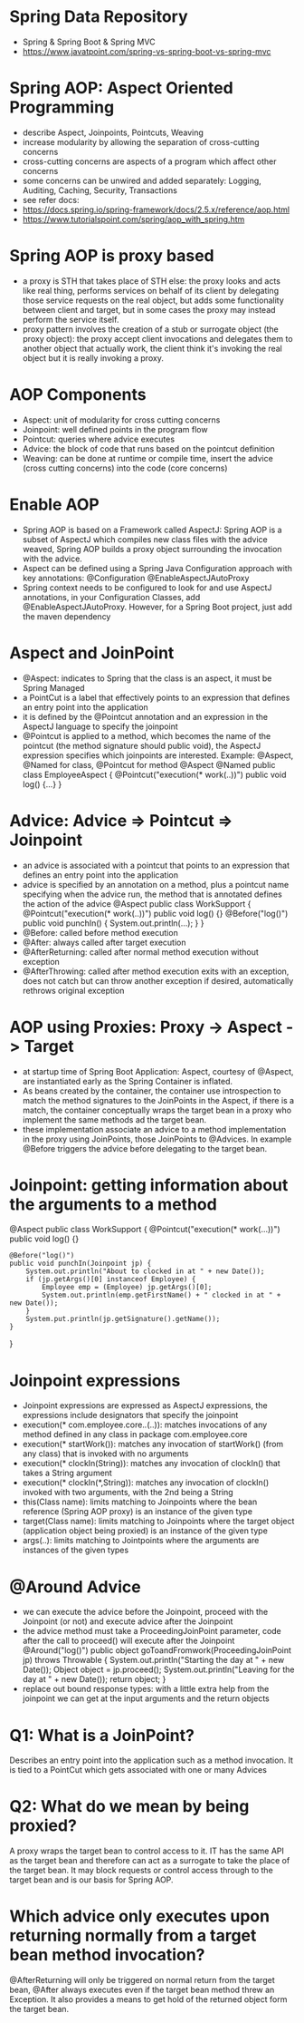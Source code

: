 # Spring Data Repository
- Spring & Spring Boot & Spring MVC
- https://www.javatpoint.com/spring-vs-spring-boot-vs-spring-mvc

# Spring AOP: Aspect Oriented Programming
- describe Aspect, Joinpoints, Pointcuts, Weaving
- increase modularity by allowing the separation of cross-cutting concerns
- cross-cutting concerns are aspects of a program which affect other concerns
- some concerns can be unwired and added separately: Logging, Auditing, Caching, Security, Transactions
- see refer docs:
- https://docs.spring.io/spring-framework/docs/2.5.x/reference/aop.html
- https://www.tutorialspoint.com/spring/aop_with_spring.htm

# Spring AOP is proxy based
- a proxy is STH that takes place of STH else: the proxy looks and acts like real thing, performs services on behalf of its client by delegating those service requests on the real object, but adds some functionality between client and target, but in some cases the proxy may instead perform the service itself.
- proxy pattern involves the creation of a stub or surrogate object (the proxy object): the proxy accept client invocations and delegates them to another object that actually work, the client think it's invoking the real object but it is really invoking a proxy.

# AOP Components
- Aspect: unit of modularity for cross cutting concerns
- Joinpoint: well defined points in the program flow
- Pointcut: queries where advice executes
- Advice: the block of code that runs based on the pointcut definition
- Weaving: can be done at runtime or compile time, insert the advice (cross cutting concerns) into the code (core concerns)

# Enable AOP
- Spring AOP is based on a Framework called AspectJ: Spring AOP is a subset of AspectJ which compiles new class files with the advice weaved, Spring AOP builds a proxy object surrounding the invocation with the advice.
- Aspect can be defined using a Spring Java Configuration approach with key annotations: @Configuration @EnableAspectJAutoProxy
- Spring context needs to be configured to look for and use AspectJ annotations, in your Configuration Classes, add @EnableAspectJAutoProxy. However, for a Spring Boot project, just add the maven dependency

# Aspect and JoinPoint
- @Aspect: indicates to Spring that the class is an aspect, it must be Spring Managed
- a PointCut is a label that effectively points to an expression that defines an entry point into the application
- it is defined by the @Pointcut annotation and an expression in the AspectJ language to specify the joinpoint
- @Pointcut is applied to a method, which becomes the name of the pointcut (the method signature should public void), the AspectJ expression specifies which joinpoints are interested. Example: @Aspect, @Named for class, @Pointcut for method
@Aspect @Named public class EmployeeAspect { 
    @Pointcut("execution(* work(..))")
    public void log() {...} 
}

# Advice: Advice => Pointcut => Joinpoint
- an advice is associated with a pointcut that points to an expression that defines an entry point into the application
- advice is specified by an annotation on a method, plus a pointcut name specifying when the advice run, the method that is annotated defines the action of the advice
@Aspect
public class WorkSupport {
    @Pointcut("execution(* work(..))")
    public void log() {}
    @Before("log()")
    public void punchIn() { System.out.println(...); }
}
- @Before: called before method execution
- @After: always called after target execution
- @AfterReturning: called after normal method execution without exception
- @AfterThrowing: called after method execution exits with an exception, does not catch but can throw another exception if desired, automatically rethrows original exception

# AOP using Proxies: Proxy -> Aspect -> Target
- at startup time of Spring Boot Application: Aspect, courtesy of @Aspect, are instantiated early as the Spring Container is inflated.
- As beans created by the container, the container use introspection to match the method signatures to the JoinPoints in the Aspect, if there is a match, the container conceptually wraps the target bean in a proxy who implement the same methods ad the target bean.
- these implementation associate an advice to a method implementation in the proxy using JoinPoints, those JoinPoints to @Advices. In example @Before triggers the advice before delegating to the target bean.

# Joinpoint: getting information about the arguments to a method
@Aspect 
public class WorkSupport {
    @Pointcut("execution(* work(...))")
    public void log() {}

    @Before("log()")
    public void punchIn(Joinpoint jp) {
        System.out.println("About to clocked in at " + new Date());
        if (jp.getArgs()[0] instanceof Employee) {
            Employee emp = (Employee) jp.getArgs()[0];
            System.out.println(emp.getFirstName() + " clocked in at " + new Date());
        }
        System.put.println(jp.getSignature().getName());
    }
}

# Joinpoint expressions
- Joinpoint expressions are expressed as AspectJ expressions, the expressions include designators that specify the joinpoint
- execution(* com.employee.core.*.*(..)): matches invocations of any method defined in any class in package com.employee.core
- execution(* startWork()): matches any invocation of startWork() (from any class) that is invoked with no arguments
- execution(* clockIn(String)): matches any invocation of clockIn() that takes a String argument
- execution(* clockIn(*,String)): matches any invocation of clockIn() invoked with two arguments, with the 2nd being a String
- this(Class name): limits matching to Joinpoints where the bean reference (Spring AOP proxy) is an instance of the given type
- target(Class name): limits matching to Joinpoints where the target object (application object being proxied) is an instance of the given type
- args(..): limits matching to Jointpoints where the arguments are instances of the given types

# @Around Advice
- we can execute the advice before the Joinpoint, proceed with the Joinpoint (or not) and execute advice after the Joinpoint
- the advice method must take a ProceedingJoinPoint parameter, code after the call to proceed() will execute after the Joinpoint
@Around("log()")
public object goToandFromwork(ProceedingJoinPoint jp) throws Throwable {
    System.out.println("Starting the day at " + new Date());
    Object object = jp.proceed();
    System.out.println("Leaving for the day at " + new Date());
    return object;
}
- replace out bound response types: with a little extra help from the joinpoint we can get at the input arguments and the return objects

# Q1: What is a JoinPoint?
Describes an entry point into the application such as a method invocation. It is tied to a PointCut which gets associated with one or many Advices

# Q2: What do we mean by being proxied?
A proxy wraps the target bean to control access to it. IT has the same API as the target bean and therefore can act as a surrogate to take the place of the target bean. It may block requests or control access through to the target bean and is our basis for Spring AOP. 

# Which advice only executes upon returning normally from a target bean method invocation?
@AfterReturning will only be triggered on normal return from the target bean, @After always executes even if the target bean method threw an Exception. It also provides a means to get hold of the returned object form the target bean.

